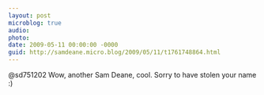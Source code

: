 ```yaml
---
layout: post
microblog: true
audio: 
photo: 
date: 2009-05-11 00:00:00 -0000
guid: http://samdeane.micro.blog/2009/05/11/t1761748864.html
---
```

@sd751202 Wow, another Sam Deane, cool. Sorry to have stolen your name :)
